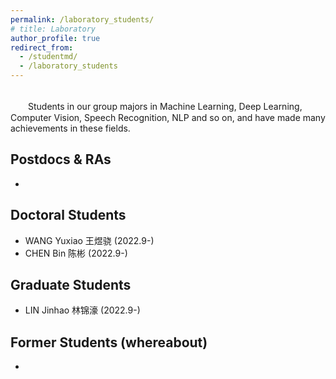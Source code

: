 ```yaml
---
permalink: /laboratory_students/
# title: Laboratory
author_profile: true
redirect_from: 
  - /studentmd/
  - /laboratory_students
---
```


<br />
　　Students in our group majors in Machine Learning, Deep Learning, Computer Vision, Speech Recognition, NLP and so on, and have made many achievements in these fields.

Postdocs & RAs
--------
* 

Doctoral Students
--------
* WANG Yuxiao 王煜骁 (2022.9-)
* CHEN Bin 陈彬 (2022.9-)

Graduate Students
--------
* LIN Jinhao 林锦濠 (2022.9-)

Former Students (whereabout)
--------
* 
